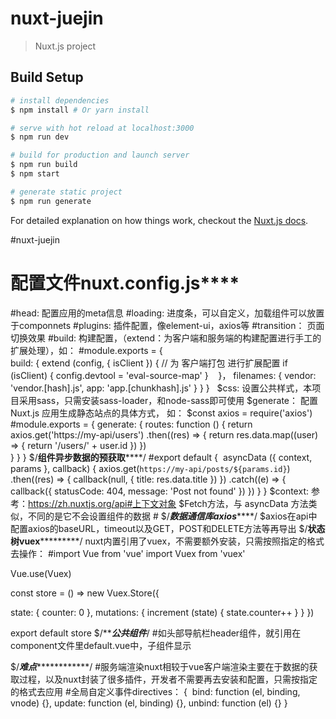 # nuxt-juejin

> Nuxt.js project

## Build Setup

``` bash
# install dependencies
$ npm install # Or yarn install

# serve with hot reload at localhost:3000
$ npm run dev

# build for production and launch server
$ npm run build
$ npm start

# generate static project
$ npm run generate
```

For detailed explanation on how things work, checkout the [Nuxt.js docs](https://github.com/nuxt/nuxt.js).


#nuxt-juejin
# **************配置文件nuxt.config.js******************
#head: 配置应用的meta信息
#loading: 进度条，可以自定义，加载组件可以放置于componnets
#plugins: 插件配置，像element-ui，axios等
#transition： 页面切换效果
#build: 构建配置，（extend：为客户端和服务端的构建配置进行手工的扩展处理），如：
#module.exports = {                                                      
  build: {
    extend (config, { isClient }) {
      // 为 客户端打包 进行扩展配置
      if (isClient) {
        config.devtool = 'eval-source-map'
      }
    }，
    filenames: {
      vendor: 'vendor.[hash].js',
      app: 'app.[chunkhash].js'
    }
  }
}  
$css: 设置公共样式，本项目采用sass，只需安装sass-loader，和node-sass即可使用
$generate： 配置 Nuxt.js 应用生成静态站点的具体方式， 如：
$const axios = require('axios')
#module.exports = {
  generate: {
    routes: function () {
      return axios.get('https://my-api/users')
      .then((res) => {
        return res.data.map((user) => {
          return '/users/' + user.id
        })
      })      
    }
  }
}
$/********************组件异步数据的预获取************************/
#export default {
  asyncData ({ context, params }, callback) {
    axios.get(`https://my-api/posts/${params.id}`)
    .then((res) => {
      callback(null, { title: res.data.title })
    })
    .catch((e) => {
      callback({ statusCode: 404, message: 'Post not found' })
    })
  }
}
$context: 参考：https://zh.nuxtjs.org/api#上下文对象
$Fetch方法，与 asyncData 方法类似，不同的是它不会设置组件的数据
#<script>
export default {
  fetch ({ store, params }) {
    return axios.get('http://my-api/stars')
    .then((res) => {
      store.commit('setStars', res.data)
    })
  }
}
</script>
$/*******************数据通信库axios***********************/
$axios在api中配置axios的baseURL，timeout以及GET，POST和DELETE方法等再导出
$/******************状态树vuex***************************/
nuxt内置引用了vuex，不需要额外安装，只需按照指定的格式去操作：
#import Vue from 'vue'
import Vuex from 'vuex'

Vue.use(Vuex)

const store = () => new Vuex.Store({

  state: {
    counter: 0
  },
  mutations: {
    increment (state) {
      state.counter++
    }
  }
})

export default store
$/***************************公共组件*************************/
#如头部导航栏header组件，就引用在component文件里default.vue中，子组件显示<nuxt-child />

$/*********************难点*********************************/
#服务端渲染nuxt相较于vue客户端渲染主要在于数据的获取过程，以及nuxt封装了很多插件，开发者不需要再去安装和配置，只需按指定的格式去应用
#全局自定义事件directives：
{
  bind: function (el, binding, vnode) {},
  update: function (el, binding) {},
  unbind: function (el) {}
}
